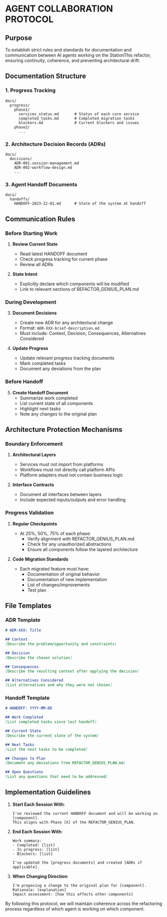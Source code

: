 # AGENT COLLABORATION PROTOCOL

## Purpose
To establish strict rules and standards for documentation and communication between AI agents working on the StationThis refactor, ensuring continuity, coherence, and preventing architectural drift.

## Documentation Structure

### 1. Progress Tracking
```
docs/
  progress/
    phase1/
      services_status.md       # Status of each core service
      completed_tasks.md       # Completed migration tasks
      blockers.md              # Current blockers and issues
    phase2/
      ...
```

### 2. Architecture Decision Records (ADRs)
```
docs/
  decisions/
    ADR-001-session-management.md
    ADR-002-workflow-design.md
    ...
```

### 3. Agent Handoff Documents
```
docs/
  handoffs/
    HANDOFF-2023-12-01.md      # State of the system at handoff
```

## Communication Rules

### Before Starting Work
1. **Review Current State**
   - Read latest HANDOFF document
   - Check progress tracking for current phase
   - Review all ADRs

2. **State Intent**
   - Explicitly declare which components will be modified
   - Link to relevant sections of REFACTOR_GENIUS_PLAN.md

### During Development
3. **Document Decisions**
   - Create new ADR for any architectural change
   - Format: `ADR-XXX-brief-description.md`
   - Must include: Context, Decision, Consequences, Alternatives Considered

4. **Update Progress**
   - Update relevant progress tracking documents
   - Mark completed tasks
   - Document any deviations from the plan

### Before Handoff
5. **Create Handoff Document**
   - Summarize work completed
   - List current state of all components
   - Highlight next tasks
   - Note any changes to the original plan

## Architecture Protection Mechanisms

### Boundary Enforcement
1. **Architectural Layers**
   - Services must not import from platforms
   - Workflows must not directly call platform APIs
   - Platform adapters must not contain business logic

2. **Interface Contracts**
   - Document all interfaces between layers
   - Include expected inputs/outputs and error handling

### Progress Validation
1. **Regular Checkpoints**
   - At 25%, 50%, 75% of each phase:
     - Verify alignment with REFACTOR_GENIUS_PLAN.md
     - Check for any unauthorized abstractions
     - Ensure all components follow the layered architecture

2. **Code Migration Standards**
   - Each migrated feature must have:
     - Documentation of original behavior
     - Documentation of new implementation
     - List of changes/improvements
     - Test plan

## File Templates

### ADR Template
```md
# ADR-XXX: Title

## Context
[Describe the problem/opportunity and constraints]

## Decision
[Describe the chosen solution]

## Consequences
[Describe the resulting context after applying the decision]

## Alternatives Considered
[List alternatives and why they were not chosen]
```

### Handoff Template
```md
# HANDOFF: YYYY-MM-DD

## Work Completed
[List completed tasks since last handoff]

## Current State
[Describe the current state of the system]

## Next Tasks
[List the next tasks to be completed]

## Changes to Plan
[Document any deviations from REFACTOR_GENIUS_PLAN.md]

## Open Questions
[List any questions that need to be addressed]
```

## Implementation Guidelines

1. **Start Each Session With**:
   ```
   I've reviewed the current HANDOFF document and will be working on [component].
   This aligns with Phase [X] of the REFACTOR_GENIUS_PLAN.
   ```

2. **End Each Session With**:
   ```
   Work summary:
   - Completed: [list]
   - In progress: [list]
   - Blockers: [list]
   
   I've updated the [progress documents] and created [ADRs if applicable].
   ```

3. **When Changing Direction**:
   ```
   I'm proposing a change to the original plan for [component].
   Rationale: [explanation]
   Impact assessment: [how this affects other components]
   ```

By following this protocol, we will maintain coherence across the refactoring process regardless of which agent is working on which component. 